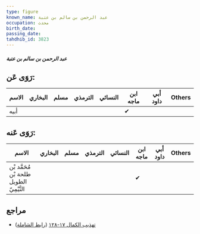 ```yaml
---
type: figure
known_name: عبد الرحمن بن سالم بن عتبة
occupation: محدث
birth_date:
passing_date:
tahdhib_id: 3823
---
```

##### عبد الرحمن بن سالم بن عتبة

## رَوَى عَن:
| الاسم | البخاري | مسلم | الترمذي | النسائي | ابن ماجه | أبي داود | Others |
| ----- | ------- | ---- | ------- | ------- | -------- | -------- | ------ |
| أبيه  |         |      |         |         | ✔        |          |        |
## رَوَى عَنه:
| الاسم                                    | البخاري | مسلم | الترمذي | النسائي | ابن ماجه | أبي داود | Others |
| ---------------------------------------- | ------- | ---- | ------- | ------- | -------- | -------- | ------ |
| مُحَمَّد بْن طلحة بْن الطويل التَّيْمِيّ |         |      |         |         | ✔        |          |        |
## مراجع
- [تهذيب الكمال ١٧-١٢٨](obsidian://open?vault=Tahdhib-al-Kamal&file=Figures/٣٨٢٣-عبد%20الرحمن%20بن%20سالم%20بن%20عتبة) ([رابط الشاملة](https://shamela.ws/book/3722/8678))